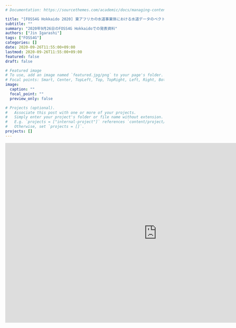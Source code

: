 ```yaml
---
# Documentation: https://sourcethemes.com/academic/docs/managing-content/

title: "[FOSS4G Hokkaido 2020] 東アフリカの水道事業体における水道データのベクトルタイル運用の試み"
subtitle: ""
summary: "2020年9月26日のFOSS4G Hokkaidoでの発表資料"
authors: ["Jin Igarashi"]
tags: ["FOSS4G"]
categories: []
date: 2020-09-26T11:55:00+09:00
lastmod: 2020-09-26T11:55:00+09:00
featured: false
draft: false

# Featured image
# To use, add an image named `featured.jpg/png` to your page's folder.
# Focal points: Smart, Center, TopLeft, Top, TopRight, Left, Right, BottomLeft, Bottom, BottomRight.
image:
  caption: ""
  focal_point: ""
  preview_only: false

# Projects (optional).
#   Associate this post with one or more of your projects.
#   Simply enter your project's folder or file name without extension.
#   E.g. `projects = ["internal-project"]` references `content/project/deep-learning/index.md`.
#   Otherwise, set `projects = []`.
projects: []
---
```


<iframe src="https://docs.google.com/presentation/d/e/2PACX-1vQRyhbW_jbsu7B0Xuta61O5jWLUAbMqbiakdIFflXJlFFkUSxnelSaMixwTW2SADlrcS2k6hrYQdW8G/embed?start=false&loop=false&delayms=3000" frameborder="0" width="960" height="569" allowfullscreen="true" mozallowfullscreen="true" webkitallowfullscreen="true"></iframe>
